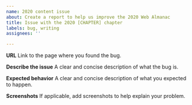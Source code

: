 ```yaml
---
name: 2020 content issue
about: Create a report to help us improve the 2020 Web Almanac
title: Issue with the 2020 [CHAPTER] chapter
labels: bug, writing
assignees: ''

---
```


**URL**
Link to the page where you found the bug.

**Describe the issue**
A clear and concise description of what the bug is.

**Expected behavior**
A clear and concise description of what you expected to happen.

**Screenshots**
If applicable, add screenshots to help explain your problem.
